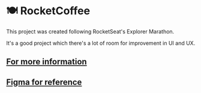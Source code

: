 # 🍽️ RocketCoffee

This project was created following RocketSeat's Explorer Marathon.

It's a good project which there's a lot of room for improvement in UI and UX.

## [For more information](https://lp.rocketseat.com.br/inscricao/maratona-explorer)
## [Figma for reference](https://www.figma.com/community/file/1138209866997102496)